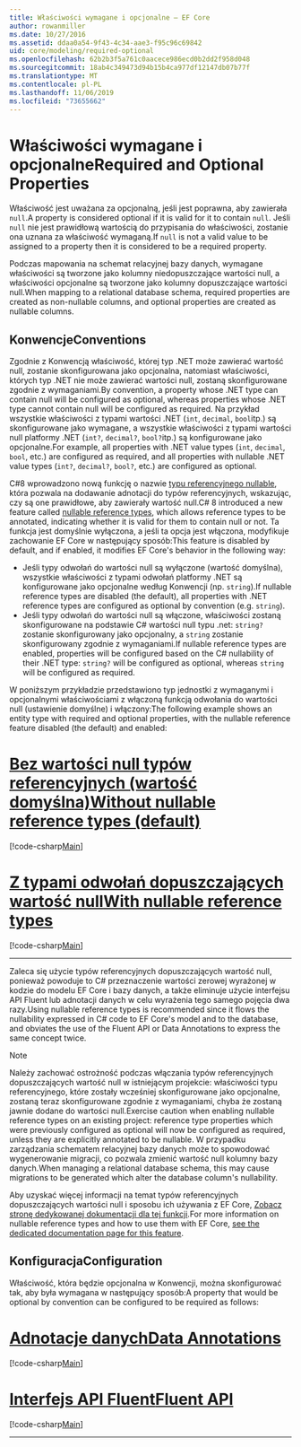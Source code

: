 ```yaml
---
title: Właściwości wymagane i opcjonalne — EF Core
author: rowanmiller
ms.date: 10/27/2016
ms.assetid: ddaa0a54-9f43-4c34-aae3-f95c96c69842
uid: core/modeling/required-optional
ms.openlocfilehash: 62b2b3f5a761c0aacece986ecd0b2dd2f958d048
ms.sourcegitcommit: 18ab4c349473d94b15b4ca977df12147db07b77f
ms.translationtype: MT
ms.contentlocale: pl-PL
ms.lasthandoff: 11/06/2019
ms.locfileid: "73655662"
---
```

# <a name="required-and-optional-properties"></a><span data-ttu-id="19375-102">Właściwości wymagane i opcjonalne</span><span class="sxs-lookup"><span data-stu-id="19375-102">Required and Optional Properties</span></span>

<span data-ttu-id="19375-103">Właściwość jest uważana za opcjonalną, jeśli jest poprawna, aby zawierała `null`.</span><span class="sxs-lookup"><span data-stu-id="19375-103">A property is considered optional if it is valid for it to contain `null`.</span></span> <span data-ttu-id="19375-104">Jeśli `null` nie jest prawidłową wartością do przypisania do właściwości, zostanie ona uznana za właściwość wymaganą.</span><span class="sxs-lookup"><span data-stu-id="19375-104">If `null` is not a valid value to be assigned to a property then it is considered to be a required property.</span></span>

<span data-ttu-id="19375-105">Podczas mapowania na schemat relacyjnej bazy danych, wymagane właściwości są tworzone jako kolumny niedopuszczające wartości null, a właściwości opcjonalne są tworzone jako kolumny dopuszczające wartości null.</span><span class="sxs-lookup"><span data-stu-id="19375-105">When mapping to a relational database schema, required properties are created as non-nullable columns, and optional properties are created as nullable columns.</span></span>

## <a name="conventions"></a><span data-ttu-id="19375-106">Konwencje</span><span class="sxs-lookup"><span data-stu-id="19375-106">Conventions</span></span>

<span data-ttu-id="19375-107">Zgodnie z Konwencją właściwość, której typ .NET może zawierać wartość null, zostanie skonfigurowana jako opcjonalna, natomiast właściwości, których typ .NET nie może zawierać wartości null, zostaną skonfigurowane zgodnie z wymaganiami.</span><span class="sxs-lookup"><span data-stu-id="19375-107">By convention, a property whose .NET type can contain null will be configured as optional, whereas properties whose .NET type cannot contain null will be configured as required.</span></span> <span data-ttu-id="19375-108">Na przykład wszystkie właściwości z typami wartości .NET (`int`, `decimal`, `bool`itp.) są skonfigurowane jako wymagane, a wszystkie właściwości z typami wartości null platformy .NET (`int?`, `decimal?`, `bool?`itp.) są konfigurowane jako opcjonalne.</span><span class="sxs-lookup"><span data-stu-id="19375-108">For example, all properties with .NET value types (`int`, `decimal`, `bool`, etc.) are configured as required, and all properties with nullable .NET value types (`int?`, `decimal?`, `bool?`, etc.) are configured as optional.</span></span>

<span data-ttu-id="19375-109">C#8 wprowadzono nową funkcję o nazwie [typu referencyjnego nullable](/dotnet/csharp/tutorials/nullable-reference-types), która pozwala na dodawanie adnotacji do typów referencyjnych, wskazując, czy są one prawidłowe, aby zawierały wartość null.</span><span class="sxs-lookup"><span data-stu-id="19375-109">C# 8 introduced a new feature called [nullable reference types](/dotnet/csharp/tutorials/nullable-reference-types), which allows reference types to be annotated, indicating whether it is valid for them to contain null or not.</span></span> <span data-ttu-id="19375-110">Ta funkcja jest domyślnie wyłączona, a jeśli ta opcja jest włączona, modyfikuje zachowanie EF Core w następujący sposób:</span><span class="sxs-lookup"><span data-stu-id="19375-110">This feature is disabled by default, and if enabled, it modifies EF Core's behavior in the following way:</span></span>

* <span data-ttu-id="19375-111">Jeśli typy odwołań do wartości null są wyłączone (wartość domyślna), wszystkie właściwości z typami odwołań platformy .NET są konfigurowane jako opcjonalne według Konwencji (np. `string`).</span><span class="sxs-lookup"><span data-stu-id="19375-111">If nullable reference types are disabled (the default), all properties with .NET reference types are configured as optional by convention (e.g. `string`).</span></span>
* <span data-ttu-id="19375-112">Jeśli typy odwołań do wartości null są włączone, właściwości zostaną skonfigurowane na podstawie C# wartości null typu .net: `string?` zostanie skonfigurowany jako opcjonalny, a `string` zostanie skonfigurowany zgodnie z wymaganiami.</span><span class="sxs-lookup"><span data-stu-id="19375-112">If nullable reference types are enabled, properties will be configured based on the C# nullability of their .NET type: `string?` will be configured as optional, whereas `string` will be configured as required.</span></span>

<span data-ttu-id="19375-113">W poniższym przykładzie przedstawiono typ jednostki z wymaganymi i opcjonalnymi właściwościami z włączoną funkcją odwołania do wartości null (ustawienie domyślne) i włączony:</span><span class="sxs-lookup"><span data-stu-id="19375-113">The following example shows an entity type with required and optional properties, with the nullable reference feature disabled (the default) and enabled:</span></span>

# <a name="without-nullable-reference-types-defaulttabwithout-nrt"></a>[<span data-ttu-id="19375-114">Bez wartości null typów referencyjnych (wartość domyślna)</span><span class="sxs-lookup"><span data-stu-id="19375-114">Without nullable reference types (default)</span></span>](#tab/without-nrt)

[!code-csharp[Main](../../../samples/core/Miscellaneous/NullableReferenceTypes/CustomerWithoutNullableReferenceTypes.cs?name=Customer&highlight=4-8)]

# <a name="with-nullable-reference-typestabwith-nrt"></a>[<span data-ttu-id="19375-115">Z typami odwołań dopuszczających wartość null</span><span class="sxs-lookup"><span data-stu-id="19375-115">With nullable reference types</span></span>](#tab/with-nrt)

[!code-csharp[Main](../../../samples/core/Miscellaneous/NullableReferenceTypes/Customer.cs?name=Customer&highlight=4-6)]

***

<span data-ttu-id="19375-116">Zaleca się użycie typów referencyjnych dopuszczających wartość null, ponieważ powoduje to C# przeznaczenie wartości zerowej wyrażonej w kodzie do modelu EF Core i bazy danych, a także eliminuje użycie interfejsu API Fluent lub adnotacji danych w celu wyrażenia tego samego pojęcia dwa razy.</span><span class="sxs-lookup"><span data-stu-id="19375-116">Using nullable reference types is recommended since it flows the nullability expressed in C# code to EF Core's model and to the database, and obviates the use of the Fluent API or Data Annotations to express the same concept twice.</span></span>

> [!NOTE]
> <span data-ttu-id="19375-117">Należy zachować ostrożność podczas włączania typów referencyjnych dopuszczających wartość null w istniejącym projekcie: właściwości typu referencyjnego, które zostały wcześniej skonfigurowane jako opcjonalne, zostaną teraz skonfigurowane zgodnie z wymaganiami, chyba że zostaną jawnie dodane do wartości null.</span><span class="sxs-lookup"><span data-stu-id="19375-117">Exercise caution when enabling nullable reference types on an existing project: reference type properties which were previously configured as optional will now be configured as required, unless they are explicitly annotated to be nullable.</span></span> <span data-ttu-id="19375-118">W przypadku zarządzania schematem relacyjnej bazy danych może to spowodować wygenerowanie migracji, co pozwala zmienić wartość null kolumny bazy danych.</span><span class="sxs-lookup"><span data-stu-id="19375-118">When managing a relational database schema, this may cause migrations to be generated which alter the database column's nullability.</span></span>

<span data-ttu-id="19375-119">Aby uzyskać więcej informacji na temat typów referencyjnych dopuszczających wartości null i sposobu ich używania z EF Core, [Zobacz stronę dedykowanej dokumentacji dla tej funkcji](xref:core/miscellaneous/nullable-reference-types).</span><span class="sxs-lookup"><span data-stu-id="19375-119">For more information on nullable reference types and how to use them with EF Core, [see the dedicated documentation page for this feature](xref:core/miscellaneous/nullable-reference-types).</span></span>

## <a name="configuration"></a><span data-ttu-id="19375-120">Konfiguracja</span><span class="sxs-lookup"><span data-stu-id="19375-120">Configuration</span></span>

<span data-ttu-id="19375-121">Właściwość, która będzie opcjonalna w Konwencji, można skonfigurować tak, aby była wymagana w następujący sposób:</span><span class="sxs-lookup"><span data-stu-id="19375-121">A property that would be optional by convention can be configured to be required as follows:</span></span>

# <a name="data-annotationstabdata-annotations"></a>[<span data-ttu-id="19375-122">Adnotacje danych</span><span class="sxs-lookup"><span data-stu-id="19375-122">Data Annotations</span></span>](#tab/data-annotations)

[!code-csharp[Main](../../../samples/core/Modeling/DataAnnotations/Required.cs?highlight=14)]

# <a name="fluent-apitabfluent-api"></a>[<span data-ttu-id="19375-123">Interfejs API Fluent</span><span class="sxs-lookup"><span data-stu-id="19375-123">Fluent API</span></span>](#tab/fluent-api)

[!code-csharp[Main](../../../samples/core/Modeling/FluentAPI/Required.cs?highlight=11-13)]

***
